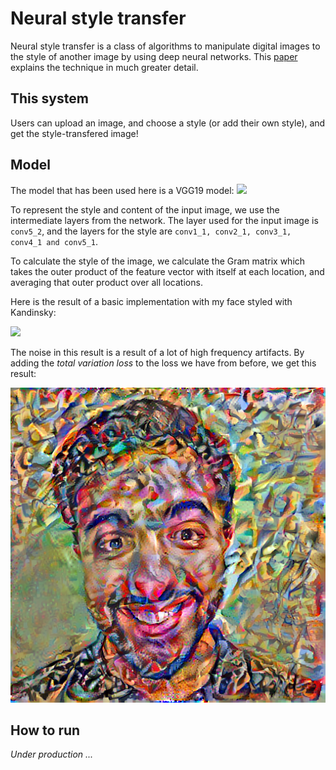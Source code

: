 # Neural style transfer

Neural style transfer is a class of algorithms to manipulate digital images to the style of another image by using deep neural networks. This [paper](https://arxiv.org/abs/1508.06576) explains the technique in much greater detail.

## This system

Users can upload an image, and choose a style (or add their own style), and get the style-transfered image!

## Model
The model that has been used here is a VGG19 model:
![](https://www.researchgate.net/profile/Clifford_Yang/publication/325137356/figure/fig2/AS:670371271413777@1536840374533/llustration-of-the-network-architecture-of-VGG-19-model-conv-means-convolution-FC-means.jpg)

To represent the style and content of the input image, we use the intermediate layers from the network. The layer used for the input image is `conv5_2`, and the layers for the style are `conv1_1, conv2_1, conv3_1, conv4_1 and conv5_1`. 

To calculate the style of the image, we calculate the Gram matrix which takes the outer product of the feature vector with itself at each location, and averaging that outer product over all locations.

Here is the result of a basic implementation with my face styled with Kandinsky:

![](pics/style_noise_dilawar.jpg)

The noise in this result is a result of a lot of high frequency artifacts. By adding the _total variation loss_ to the loss we have from before, we get this result:

![](pics/stylized-image.png)

## How to run
_Under production ..._
